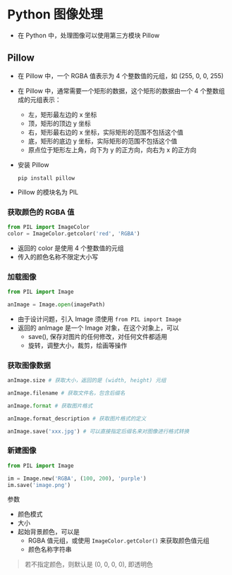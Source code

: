# Python 图像处理

- 在 Python 中，处理图像可以使用第三方模块 Pillow

## Pillow

- 在 Pillow 中，一个 RGBA 值表示为 4 个整数值的元组，如 (255, 0, 0, 255)
- 在 Pillow 中，通常需要一个矩形的数据，这个矩形的数据由一个 4 个整数组成的元组表示：
    - 左，矩形最左边的 x 坐标
    - 顶，矩形的顶边 y 坐标
    - 右，矩形最右边的 x 坐标，实际矩形的范围不包括这个值
    - 底，矩形的底边 y 坐标，实际矩形的范围不包括这个值
    - 原点位于矩形左上角，向下为 y 的正方向，向右为 x 的正方向

- 安装 Pillow

    ```shell
    pip install pillow
    ```

- Pillow 的模块名为 PIL

### 获取颜色的 RGBA 值

```py
from PIL import ImageColor
color = ImageColor.getcolor('red', 'RGBA')
```

- 返回的 color 是使用 4 个整数值的元组
- 传入的颜色名称不限定大小写

### 加载图像

```py
from PIL import Image

anImage = Image.open(imagePath)
```

- 由于设计问题，引入 Image 须使用 `from PIL import Image`
- 返回的 anImage 是一个 Image 对象，在这个对象上，可以
    - save(), 保存对图片的任何修改，对任何文件都适用
    - 旋转，调整大小，裁剪，绘画等操作

### 获取图像数据

```py
anImage.size # 获取大小，返回的是 (width, height) 元组

anImage.filename # 获取文件名，包含后缀名

anImage.format # 获取图片格式

anImage.format_description # 获取图片格式的定义

anImage.save('xxx.jpg') # 可以直接指定后缀名来对图像进行格式转换
```

### 新建图像

```py
from PIL import Image

im = Image.new('RGBA', (100, 200), 'purple')
im.save('image.png')
```

参数

- 颜色模式
- 大小
- 起始背景颜色，可以是
    - RGBA 值元组，或使用 `ImageColor.getColor()` 来获取颜色值元组
    - 颜色名称字符串

> 若不指定颜色，则默认是 (0, 0, 0, 0), 即透明色


